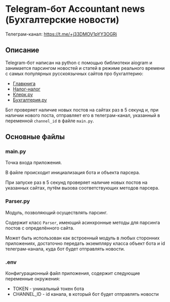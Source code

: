 # Telegram-бот Accountant news (Бухгалтерские новости)
Телеграм-канал: https://t.me/+j33DMOV1pYY3OGRi

## Описание
Telegram-бот написан на python с помощью библиотеки aiogram и занимается парсингом новостей и статей в режиме реального времени с самых популярных русскоязычных сайтов про бухгалтерию:

- [Главкнига](https://glavkniga.ru/)
- [Налог-налог](https://nalog-nalog.ru/)
- [Клерк.ру](https://www.klerk.ru/)
- [Бухгалтерия.ру](https://www.buhgalteria.ru/)

Бот проверяет наличие новых постов на сайтах раз в 5 секунд и, при наличии нового поста, отправляет его в телеграм-канал, указанный в переменной `channel_id` в файле `main.py`.

## Основные файлы

### main.py
Точка входа приложения.

В файле происходит инициализация бота и объекта парсера.

При запуске раз в 5 секунд проверяет наличие новых постов на указанных сайтах, путём вызова соответствующих методов парсера.


### Parser.py
Модуль, позволяющий осуществлять парсинг.

Содержит класс `Parser`, имеющий асинхронные методы для парсинга постов с определённого сайта.

Может быть использован как встроенный модуль в любых сторонних приложениях, достаточно передать экземпляру класса объект бота и id телеграм-канала, куда бот будет отправлять новости.


### .env
Конфигурационный файл приложения, содержит следующие переменные окружения:
- TOKEN - уникальный токен бота
- CHANNEL_ID - id канала, в который бот будет отправлять новости
